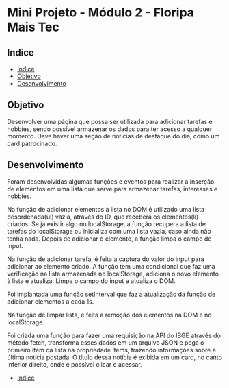 # Mini Projeto - Módulo 2 - Floripa Mais Tec

## Indice

- [Indice](#indice)
- [Objetivo](#objetivo)
- [Desenvolvimento](#desenvolvimento)

## Objetivo

<p>Desenvolver uma página que possa ser utilizada para adicionar tarefas e hobbies, sendo possível armazenar os dados para ter acesso a qualquer momento. Deve haver uma seção de notícias de destaque do dia, como um card patrocinado.</p>

## Desenvolvimento

<p>Foram desenvolvidas algumas funções e eventos para realizar a inserção de elementos em uma lista que serve para armazenar tarefas, interesses e hobbies.</p>

<p>Na função de adicionar elementos à lista no DOM é utilizado uma lista desordenada(ul) vazia, através do ID, que receberá os elementos(li) criados. Se ja existir algo no localStorage, a função recupera a lista de tarefas do localStorage ou inicializa com uma lista vazia, caso ainda não tenha nada. Depois de adicionar o elemento, a função limpa o campo de input.</p>

<p>Na função de adicionar tarefa, é feita a captura do valor do input para adicionar ao elemento criado. A função tem uma condicional que faz uma verificação na lista armazenada no localStorage, adiciona o novo elemento à lista e atualiza. Limpa o campo do input e atualiza o DOM.</p>

<p>Foi implantada uma função setInterval que faz a atualização da função de adicionar elementos a cada 1s.</p>

<p>Na função de limpar lista, é feita a remoção dos elementos na DOM e no localStorage.</p>

<p>Foi criada uma função para fazer uma requisição na API do IBGE através do método fetch, transforma esses dados em um arquivo JSON e pega o primeiro item da lista na propriedade items, trazendo informações sobre a última notícia postada. O título dessa notícia é exibida em um card, no canto inferior direito, onde é possível clicar e acessar.</p>

- [Indice](#indice)
